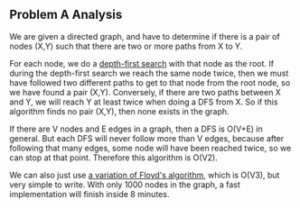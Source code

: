 Problem A Analysis
---

We are given a directed graph, and have to determine if there is a pair of nodes (X,Y) such that there are two or more paths from X to Y.

For each node, we do a  [depth-first search](http://www.google.com/search?q=depth+first+search)  with that node as the root. If during the depth-first search we reach the same node twice, then we must have followed two different paths to get to that node from the root node, so we have found a pair (X,Y). Conversely, if there are two paths between X and Y, we will reach Y at least twice when doing a DFS from X. So if this algorithm finds no pair (X,Y), then none exists in the graph.

If there are V nodes and E edges in a graph, then a DFS is O(V+E) in general. But each DFS will never follow more than V edges, because after following that many edges, some node will have been reached twice, so we can stop at that point. Therefore this algorithm is O(V2).

We can also just use  [a variation of Floyd's algorithm](http://www.google.com/search?q=using+floyd%27s+algorithm+to+count+paths), which is O(V3), but very simple to write. With only 1000 nodes in the graph, a fast implementation will finish inside 8 minutes.

